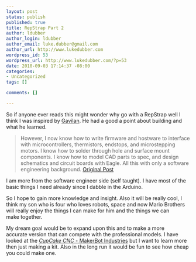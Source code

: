 ```yaml
--- 
layout: post
status: publish
published: true
title: RepStrap Part 2
author: ldubber
author_login: ldubber
author_email: luke.dubber@gmail.com
author_url: http://www.lukedubber.com
wordpress_id: 53
wordpress_url: http://www.lukedubber.com/?p=53
date: 2010-09-03 17:14:37 -08:00
categories: 
- Uncategorized
tags: []

comments: []

---
```

So if anyone ever reads this might wonder why go with a RepStrap well I think I was inspired by <a href="http://www.onshoulders.org/" rel="external nofollow">Gavilan</a>. He had a good a point about building and what he learned.
<blockquote>However, I now know how to write firmware and hostware to interface with microcontrollers, thermistors, endstops, and microstepping motors. I know how to solder through hole and surface mount components. I know how to model CAD parts to spec, and design schematics and circuit boards with Eagle. All this with only a software engineering background.
<a href="http://hackaday.com/2010/08/29/from-repstrap-to-reprap-a-3d-printer-is-born/#comment-175181" target="_blank">Original Post</a></blockquote>
I am more from the software engineer side (self taught). I have most of the basic things I need already since I dabble in the Arduino.

So I hope to gain more knowledge and insight. Also it will be really cool, I think my son who is four who loves robots, space and now Mario Brothers will really enjoy the things I can make for him and the things we can make together.

My dream goal would be to expand upon this and to make a more accurate version that can compete with the professional models.
I have looked at the <a href="http://store.makerbot.com/cupcake-cnc/cupcake-cnc-basic.html"><em>CupCake CNC</em> - MakerBot Industries</a> but I want to learn more then just making a kit. Also in the long run it would be fun to see how cheap you could make one.
